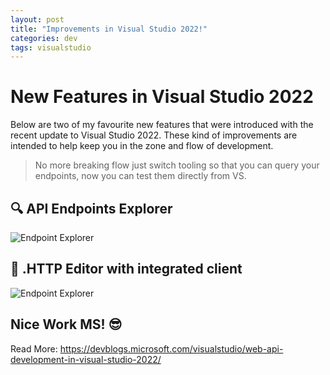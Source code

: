 ```yaml
---
layout: post
title: "Improvements in Visual Studio 2022!"
categories: dev
tags: visualstudio
---
```


# New Features in Visual Studio 2022

Below are two of my favourite new features that were introduced with the recent update to Visual Studio 2022. These kind of improvements are intended to help keep you in the zone and flow of development.

> No more breaking flow just switch tooling so that you can query your endpoints, now you can test them directly from VS.

## 🔍 API Endpoints Explorer

![Endpoint Explorer](https://andrewbevan.me/assets/images/2023-05-16-endpoint-explorer.png "Endpoint Explorer")

## 📝 .HTTP Editor with integrated client

![Endpoint Explorer](https://andrewbevan.me/assets/images/2023-05-16-http-editor.png ".HTTP Editor")

## Nice Work MS! 😎

Read More: https://devblogs.microsoft.com/visualstudio/web-api-development-in-visual-studio-2022/
